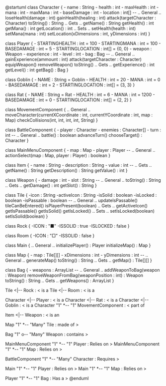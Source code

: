@startuml
class Character {
    - name : String
    - health : int
    - maxHealth : int
    - mana : int
    - maxMana : int
    - baseDamage : int
    - location : int[]
    --
    .. General ..
    loseHealth(damage : int)
    gainHealth(healing : int)
    attack(targetCharacter : Character)
    toString() : String
    .. Gets ..
    getName() : String
    getHealth() : int
    getMana() : int
    getLocation() : int
    .. Sets ..
    setHealth(health : int)
    setMana(mana : int)
    setLocation(xDimensions : int, yDimensions : int)
}

class Player {
    - STARTINGHEALTH : int = 100
    - STARTINGMANA : int = 100
    - BASEDAMAGE : int = 5
    - STARTINGLOCATION : int[] = {0, 0}
    - weapon : Weapon
    - experience : int
    - level : int
    - bag : Bag
    --
    .. General ..
    gainExperience(ammount : int)
    attack(targetCharacter : Character)
    equipWeapon()
    removeWeapon()
    toString()
    .. Gets ..
    getExperience() : int
    getLevel() : int
    getBag() : Bag
}

class Goblin {
    - NAME : String = Goblin
    - HEALTH : int = 20
    - MANA : int = 0
    - BASEDAMAGE : int = 2
    - STARTINGLOCATION : int[] = {3, 3}
}

class Rat {
    - NAME : String = Rat
    - HEALTH : int = 6
    - MANA : int = 1200
    - BASEDAMAGE : int = 0
    - STARTINGLOCATION : int[] = {2, 2}
}



class MovementComponent {
    .. General ..
    moveCharacter(currentXCoordinate : int, currentYCoordinate : int, map : Map)
    checkCollisions(int, int, int, int, String)
}

class BattleComponent {
    - player : Character
    - enemies : Character[]
    - turn : int
    --
    .. General ..
    battle() : boolean
    advanceTurn()
    chooseTarget() : Character
}

class MainMenuComponent {
    - map : Map
    - player : Player
    --
    .. General ..
    actionSelect(map : Map, player : Player) : boolean
}



class Item {
    - name : String
    - description : String
    - value : int
    --
    .. Gets ..
    getName() : String
    getDescription() : String
    getValue() : int
}

class Weapon {
    - damage : int
    - slot : String
    --
    .. General ..
    toString() : String
    .. Gets ..
    getDamage() : int
    getSlot() : String
}



class Tile {
    -icon : String
    -activeIcon : String
    -isSolid : boolean
    -isLocked : boolean
    -isPassable : boolean
    --
    .. General ..
    updateIsPassable()
    tileCanBeEntered()
    isPlayerPresent(boolean)
    .. Gets ..
    getActiveIcon()
    getIsPassable()
    getIsSolid()
    getIsLocked()
    .. Sets ..
    setIsLocked(boolean)
    setIsSolid(boolean)
}

class Rock {
    -ICON : "■"
    -ISSOLID : true
    -ISLOCKED : false
}

class Room {
    -ICON : "□"
    -ISSOLID : false
}



class Main {
    .. General ..
    initializePlayer() : Player
    initializeMap() : Map
}

class Map {
    - map : Tile[][]
    - xDimensions : int
    - yDimensions : int
    --
    .. General ..
    generateMap()
    toString() : String
    .. Gets ..
    getMap() : Tile[][]
}

class Bag {
    - weapons : ArrayList<Weapon>
    --
    .. General ..
    addWeaponToBag(weapon : Weapon)
    removeWeaponFromBag(weaponPosition : int) : Weapon
    toString() : String
    .. Gets ..
    getWeapons() : ArrayList<Weapon>
}

Tile <|-- Rock : < is a
Tile <|-- Room : < is a

Character <|-- Player : < is a
Character <|-- Rat : < is a
Character <|-- Goblin : < is a
Character "1" *-- "1" MovementComponent : < part of

Item <|-- Weapon : < is an

Map "1" *-- "Many" Tile : made of >

Bag "1" o-- "Many" Weapon : contains >

MainMenuComponent "1" *-- "1" Player : Relies on >
MainMenuComponent "1" *-- "1" Map : Relies on >

BattleComponent "1" *-- "Many" Character : Requires >

Main "1" *-- "1" Player : Relies on >
Main "1" *-- "1" Map : Relies on >

Player "1" *-- "1" Bag : Has a >
@enduml